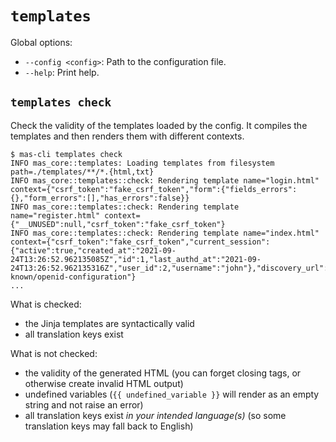 # `templates`

Global options:
- `--config <config>`: Path to the configuration file.
- `--help`: Print help.

## `templates check`

Check the validity of the templates loaded by the config.
It compiles the templates and then renders them with different contexts.

```console
$ mas-cli templates check
INFO mas_core::templates: Loading templates from filesystem path=./templates/**/*.{html,txt}
INFO mas_core::templates::check: Rendering template name="login.html" context={"csrf_token":"fake_csrf_token","form":{"fields_errors":{},"form_errors":[],"has_errors":false}}
INFO mas_core::templates::check: Rendering template name="register.html" context={"__UNUSED":null,"csrf_token":"fake_csrf_token"}
INFO mas_core::templates::check: Rendering template name="index.html" context={"csrf_token":"fake_csrf_token","current_session":{"active":true,"created_at":"2021-09-24T13:26:52.962135085Z","id":1,"last_authd_at":"2021-09-24T13:26:52.962135316Z","user_id":2,"username":"john"},"discovery_url":"https://example.com/.well-known/openid-configuration"}
...
```

What is checked:
- the Jinja templates are syntactically valid
- all translation keys exist

What is not checked:
- the validity of the generated HTML (you can forget closing tags, or otherwise create invalid HTML output)
- undefined variables (`{{ undefined_variable }}` will render as an empty string and not raise an error)
- all translation keys exist *in your intended language(s)* (so some translation keys may fall back to English)
